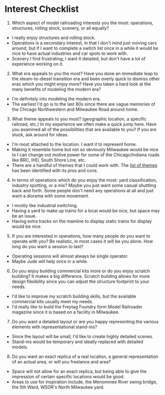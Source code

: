 # Interest Checklist
1. Which aspect of model railroading interests you the most: operations, structures, rolling stock, scenery, or all equally?
  * I really enjoy structures and rolling stock.
  * Operations is a secondary interest, in that I don't mind just moving cars around, but if I want to complete a switch list once in a while it would be nice to have actual industries and car spots to work with.
  * Scenery I find frustrating, I want it detailed, but don't have a lot of experience working on it.

2. What era appeals to you the most?  Have you done an immediate leap to the steam-to-diesel transition era and been overly quick to dismiss other eras which you might enjoy more?  Have you taken a hard look at the many benefits of modeling the modern era?
  * I'm definitely into modeling the modern era.
  * The earliest I'd go is to the last 80s since there are vague memories of the Chicago Northwestern and Milwaukee Road around home.

3. What theme appeals to you most?  (geographic location, a specific railroad, etc.)  In my experience we often make a quick jump here.  Have you examined all of the possibilities that are available to you?  If you are stuck, ask around for ideas.
  * I'm most attached to the location.  I want it to represent home.
  * Making it resemble home but not so obviously Milwaukee would be nice to I can change out motive power for some of the Chicago/Indiana roads like BRC, IHD, South Shore Line, etc.
  * There are a handful of themes that I could work with.  The [list of themes]("theme_list.md") has been identified with its pros and cons.

4. In terms of operations which do you enjoy the most: yard classification, industry spotting, or a mix?  Maybe you just want some casual shuttling back and forth.  Some people don't need any operations at all and just want a diorama with some movement.
  * I mostly like industrial switching.
  * Having a yard to make up trains for a local would be nice, but space may be an issue.
  * Having extra tracks on the mainline to display static trains for display would be nice.

5. If you are interested in operations, how many people do you want to operate with you?  Be realistic, in most cases it will be you alone.  How long do you want a session to last?
  * Operating sessions will almost always be single operator.
  * Maybe Jude will help once in a while.

6. Do you enjoy building commercial kits more or do you enjoy scratch building?  It makes a big difference.  Scratch building allows for more design flexibility since you can adjust the structure footprint to your needs.
  * I'd like to improve my scratch building skills, but the available commercial kits usually meet my needs.
  * I'd really like to build the Freytag Foundry form Model Railroader magazine since it is based on a facility in Milwaukee.

7. Do you want a detailed layout or are you happy representing the various elements with representational stand-ins?
  * Since the layout will be small, I'd like to create highly detailed scenes.
  * Stand-ins would be temporary and ideally replaced with detailed models.

8. Do you want an exact replica of a real location, a general representation of an actual area, or will you freelance and area?
  * Space will not allow for an exact replica, but being able to give the impression of certain specific locations would be good.
  * Areas to use for inspiration include, the Menominee River swing bridge, the 5th Ward, WSOR's North Milwaukee yard.
